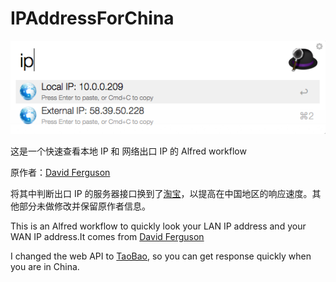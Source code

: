 # IPAddressForChina

![Result](https://raw.githubusercontent.com/Bynil/IPAddressForChina/master/IPAddressForChinaScreeShot.png)

这是一个快速查看本地 IP 和 网络出口 IP 的 Alfred workflow

原作者：[David Ferguson](http://dferg.us/ip-address-workflow/)

将其中判断出口 IP 的服务器接口换到了[淘宝](http://ip.taobao.com/service/getIpInfo2.php?ip=myip)，以提高在中国地区的响应速度。其他部分未做修改并保留原作者信息。

This is an Alfred workflow to quickly look your LAN IP address and your WAN IP address.It comes from [David Ferguson](http://dferg.us/ip-address-workflow/)

I changed the web API to [TaoBao](http://ip.taobao.com/service/getIpInfo2.php?ip=myip), so you can get response quickly when you are in China.


